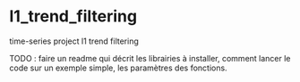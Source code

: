 # l1_trend_filtering

time-series project l1 trend filtering

TODO : faire un readme qui décrit les librairies à installer, comment lancer le code sur un exemple simple, les paramètres des fonctions.
